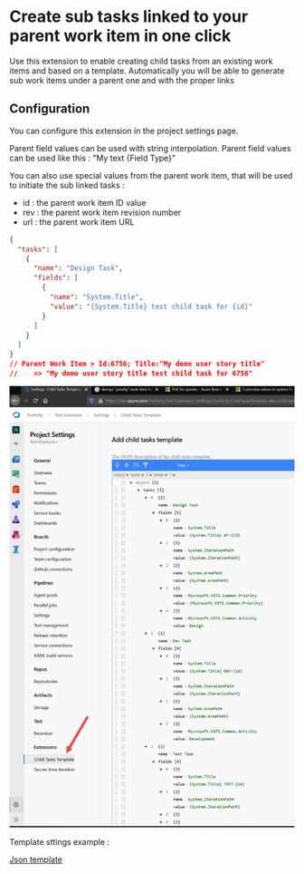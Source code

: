 # Create sub tasks linked to your parent work item in one click

Use this extension to enable creating child tasks from an existing work items and based on a template. Automatically you will be able to generate sub work items under a parent one and with the proper links

## Configuration

You can configure this extension in the project settings page.

Parent field values can be used with string interpolation. Parent field values can be used like this : "My text {Field Type}"

You can also use special values from the parent work item, that will be used to initiate the sub linked tasks :

- id : the parent work item ID value
- rev : the parent work item revision number
- url : the parent work item URL

```json
{
  "tasks": [
    {
      "name": "Design Task",
      "fields": [
        {
          "name": "System.Title",
          "value": "{System.Title} test child task for {id}"
        }
      ]
    }
  ]
}
// Parent Work Item > Id:6756; Title:"My demo user story title"
//    => "My demo user story title test child task for 6756"
```

![Settings screen](static/project_setup.png)

Template sttings example :

[Json template](static/demoTemplate.json)
